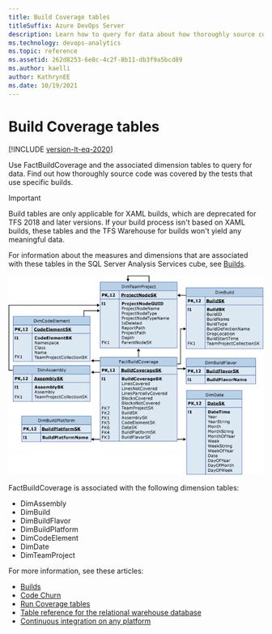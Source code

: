 ```yaml
---
title: Build Coverage tables
titleSuffix: Azure DevOps Server
description: Learn how to query for data about how thoroughly source code was covered by the tests that use specific builds.    
ms.technology: devops-analytics
ms.topic: reference
ms.assetid: 262d8253-6e8c-4c2f-8b11-db3f9a5bcd89
ms.author: kaelli
author: KathrynEE
ms.date: 10/19/2021
---
```



# Build Coverage tables

[!INCLUDE [version-lt-eq-2020](../../includes/version-lt-eq-2020.md)]

Use FactBuildCoverage and the associated dimension tables to query for data. Find out how thoroughly source code was covered by the tests that use specific builds.   

> [!IMPORTANT]  
> Build tables are only applicable for XAML builds, which are deprecated for TFS 2018 and later versions. If your build process isn't based on XAML builds, these tables and the TFS Warehouse for builds won't yield any meaningful data.  


For information about the measures and dimensions that are associated with these tables in the SQL Server Analysis Services cube, see [Builds](perspective-build-analyze-report-build-details-coverage.md).  
  
![Build Coverage Fact Table](media/teamproj_factbuildcoverage.png "TeamProj_FactBuildCoverage")  
  
 FactBuildCoverage is associated with the following dimension tables:  
  
- DimAssembly
- DimBuild
- DimBuildFlavor
- DimBuildPlatform
- DimCodeElement
- DimDate
- DimTeamProject
  
For more information, see these articles:
- [Builds](perspective-build-analyze-report-build-details-coverage.md)   
- [Code Churn](/previous-versions/azure/devops/report/excel/code-coverage-excel-report)   
- [Run Coverage tables](run-coverage-tables.md)    
- [Table reference for the relational warehouse database](table-reference-relational-warehouse-database.md) 
- [Continuous integration on any platform](../../pipelines/get-started/what-is-azure-pipelines.md)
